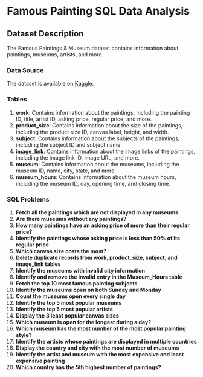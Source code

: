 # Famous Painting SQL Data Analysis

## Dataset Description
The Famous Paintings & Museum dataset contains information about paintings, museums, artists, and more.

### Data Source
The dataset is available on [Kaggle](https://www.kaggle.com/datasets/mexwell/famous-paintings).

### Tables
1. **work**: Contains information about the paintings, including the painting ID, title, artist ID, asking price, regular price, and more.
2. **product_size**: Contains information about the size of the paintings, including the product size ID, canvas label, height, and width.
3. **subject**: Contains information about the subjects of the paintings, including the subject ID and subject name.
4. **image_link**: Contains information about the image links of the paintings, including the image link ID, image URL, and more.
5. **museum**: Contains information about the museums, including the museum ID, name, city, state, and more.
6. **museum_hours**: Contains information about the museum hours, including the museum ID, day, opening time, and closing time.

### SQL Problems
1. **Fetch all the paintings which are not displayed in any museums**
2. **Are there museums without any paintings?**
3. **How many paintings have an asking price of more than their regular price?**
4. **Identify the paintings whose asking price is less than 50% of its regular price**
5. **Which canvas size costs the most?**
6. **Delete duplicate records from work, product_size, subject, and image_link tables**
7. **Identify the museums with invalid city information**
8. **Identify and remove the invalid entry in the Museum_Hours table**
9. **Fetch the top 10 most famous painting subjects**
10. **Identify the museums open on both Sunday and Monday**
11. **Count the museums open every single day**
12. **Identify the top 5 most popular museums**
13. **Identify the top 5 most popular artists**
14. **Display the 3 least popular canvas sizes**
15. **Which museum is open for the longest during a day?**
16. **Which museum has the most number of the most popular painting style?**
17. **Identify the artists whose paintings are displayed in multiple countries**
18. **Display the country and city with the most number of museums**
19. **Identify the artist and museum with the most expensive and least expensive painting**
20. **Which country has the 5th highest number of paintings?**
